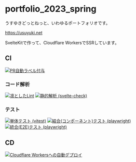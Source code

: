# portfolio_2023_spring
うすゆきどっとねっと、いわゆるポートフォリオです。

https://usuyuki.net

SvelteKitで作って、Cloudflare WorkersでSSRしています。

## CI
[![PR自動ラベル付与](https://github.com/usuyuki/portfolio_2023_spring/actions/workflows/label.yml/badge.svg)](https://github.com/usuyuki/portfolio_2023_spring/actions/workflows/label.yml)

### コード解析
[![凛としたLint](https://github.com/usuyuki/portfolio_2023_spring/actions/workflows/lint.yml/badge.svg)](https://github.com/usuyuki/portfolio_2023_spring/actions/workflows/lint.yml) 
[![静的解析 (svelte-check)](https://github.com/usuyuki/portfolio_2023_spring/actions/workflows/staticAnalysis.yml/badge.svg)](https://github.com/usuyuki/portfolio_2023_spring/actions/workflows/staticAnalysis.yml)

### テスト
[![単体テスト (vitest)](https://github.com/usuyuki/portfolio_2023_spring/actions/workflows/testUnit.yml/badge.svg)](https://github.com/usuyuki/portfolio_2023_spring/actions/workflows/testUnit.yml) 
[![結合(コンポーネント)テスト (playwright)](https://github.com/usuyuki/portfolio_2023_spring/actions/workflows/testCombination.yml/badge.svg)](https://github.com/usuyuki/portfolio_2023_spring/actions/workflows/testCombination.yml) 
[![統合(E2E)テスト (playwright)](https://github.com/usuyuki/portfolio_2023_spring/actions/workflows/testIntegration.yml/badge.svg)](https://github.com/usuyuki/portfolio_2023_spring/actions/workflows/testIntegration.yml)

## CD

[![Cloudflare Workersへの自動デプロイ](https://github.com/usuyuki/portfolio_2023_spring/actions/workflows/deploy.yml/badge.svg)](https://github.com/usuyuki/portfolio_2023_spring/actions/workflows/deploy.yml)
